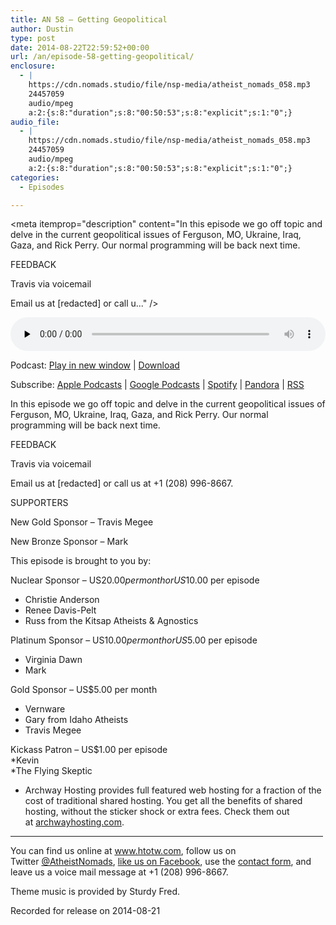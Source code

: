 ```yaml
---
title: AN 58 – Getting Geopolitical
author: Dustin
type: post
date: 2014-08-22T22:59:52+00:00
url: /an/episode-58-getting-geopolitical/
enclosure:
  - |
    https://cdn.nomads.studio/file/nsp-media/atheist_nomads_058.mp3
    24457059
    audio/mpeg
    a:2:{s:8:"duration";s:8:"00:50:53";s:8:"explicit";s:1:"0";}
audio_file:
  - |
    https://cdn.nomads.studio/file/nsp-media/atheist_nomads_058.mp3
    24457059
    audio/mpeg
    a:2:{s:8:"duration";s:8:"00:50:53";s:8:"explicit";s:1:"0";}
categories:
  - Episodes

---
```

<div itemscope itemtype="http://schema.org/AudioObject">
  <meta itemprop="name" content="Episode 58 &#8211; Getting Geopolitical" />
  
  <meta itemprop="uploadDate" content="2014-08-22T16:59:52-06:00" />
  
  <meta itemprop="encodingFormat" content="audio/mpeg" />
  
  <meta itemprop="duration" content="PT50M53S" />
  
  <meta itemprop="description" content="In this episode we go off topic and delve in the current geopolitical issues of Ferguson, MO, Ukraine, Iraq, Gaza, and Rick Perry. Our normal programming will be back next time.

FEEDBACK

Travis via voicemail

Email us at [redacted] or call u..." />
  
  <meta itemprop="contentUrl" content="https://dts.podtrac.com/redirect.mp3/cdn.nomads.studio/file/nsp-media/atheist_nomads_058.mp3" />
  
  <meta itemprop="contentSize" content="23.3" />
  </p> 
  
  <div class="powerpress_player" id="powerpress_player_8313">
    <audio class="wp-audio-shortcode" id="audio-5180-57" preload="none" style="width: 100%;" controls="controls"><source type="audio/mpeg" src="https://dts.podtrac.com/redirect.mp3/cdn.nomads.studio/file/nsp-media/atheist_nomads_058.mp3?_=57" /><a href="https://dts.podtrac.com/redirect.mp3/cdn.nomads.studio/file/nsp-media/atheist_nomads_058.mp3">https://dts.podtrac.com/redirect.mp3/cdn.nomads.studio/file/nsp-media/atheist_nomads_058.mp3</a></audio>
  </div>
</div>

<p class="powerpress_links powerpress_links_mp3">
  Podcast: <a href="https://dts.podtrac.com/redirect.mp3/cdn.nomads.studio/file/nsp-media/atheist_nomads_058.mp3" class="powerpress_link_pinw" target="_blank" title="Play in new window" onclick="return powerpress_pinw('https://htotw.com/?powerpress_pinw=5180-podcast');" rel="nofollow">Play in new window</a> | <a href="https://dts.podtrac.com/redirect.mp3/cdn.nomads.studio/file/nsp-media/atheist_nomads_058.mp3" class="powerpress_link_d" title="Download" rel="nofollow" download="atheist_nomads_058.mp3">Download</a>
</p>

<p class="powerpress_links powerpress_subscribe_links">
  Subscribe: <a href="https://podcasts.apple.com/us/podcast/humanists-take-on-the-world/id530050098?mt=2&ls=1" class="powerpress_link_subscribe powerpress_link_subscribe_itunes" target="_blank" title="Subscribe on Apple Podcasts" rel="nofollow">Apple Podcasts</a> | <a href="https://www.google.com/podcasts?feed=aHR0cDovL2F0aGVpc3Rub21hZHMubGlic3luLmNvbS9yc3M%3D" class="powerpress_link_subscribe powerpress_link_subscribe_googleplay" target="_blank" title="Subscribe on Google Podcasts" rel="nofollow">Google Podcasts</a> | <a href="https://open.spotify.com/show/3LzK2xZGike6Tc1GEMtMbr?si=LieN9SNuTpq96smuaUsH8A" class="powerpress_link_subscribe powerpress_link_subscribe_spotify" target="_blank" title="Subscribe on Spotify" rel="nofollow">Spotify</a> | <a href="https://www.pandora.com/podcast/atheist-nomads/PC:10122?corr=62071012&part=ug" class="powerpress_link_subscribe powerpress_link_subscribe_pandora" target="_blank" title="Subscribe on Pandora" rel="nofollow">Pandora</a> | <a href="https://htotw.com/feed/podcast/" class="powerpress_link_subscribe powerpress_link_subscribe_rss" target="_blank" title="Subscribe via RSS" rel="nofollow">RSS</a>
</p>

In this episode we go off topic and delve in the current geopolitical issues of Ferguson, MO, Ukraine, Iraq, Gaza, and Rick Perry. Our normal programming will be back next time.

FEEDBACK

Travis via voicemail

Email us at [redacted] or call us at +1 (208) 996-8667.

SUPPORTERS

New Gold Sponsor &#8211; Travis Megee

New Bronze Sponsor &#8211; Mark

This episode is brought to you by:

Nuclear Sponsor – US$20.00 per month or US$10.00 per episode  
* Christie Anderson  
* Renee Davis-Pelt  
* Russ from the Kitsap Atheists & Agnostics

Platinum Sponsor – US$10.00 per month or US$5.00 per episode  
* Virginia Dawn  
* Mark

Gold Sponsor – US$5.00 per month  
* Vernware  
* Gary from Idaho Atheists  
* Travis Megee

Kickass Patron – US$1.00 per episode  
*Kevin  
*The Flying Skeptic

* Archway Hosting provides full featured web hosting for a fraction of the cost of traditional shared hosting. You get all the benefits of shared hosting, without the sticker shock or extra fees. Check them out at <a href="http://archwayhosting.com/" target="_blank" rel="noopener">archwayhosting.com</a>.

<hr width="500" />

You can find us online at <a href="https://www.htotw.com/" target="_blank" rel="noopener">www.htotw.com</a>, follow us on Twitter <a href="https://htotw.com/twitter" target="_blank" rel="noopener">@AtheistNomads</a>, <a href="https://htotw.com/facebook" target="_blank" rel="noopener">like us on Facebook</a>, use the [contact form](https://htotw.com/contact), and leave us a voice mail message at +1 (208) 996-8667.

Theme music is provided by Sturdy Fred.

Recorded for release on 2014-08-21